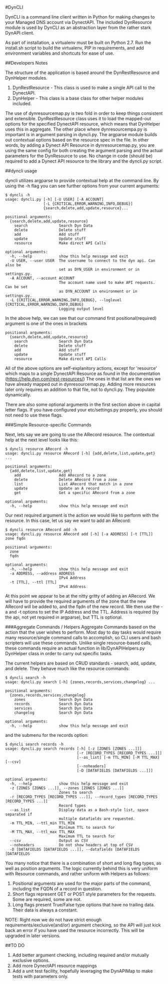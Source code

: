 #DynCLI

DynCLI is a command line client written in Python for making changes to your Managed DNS account via DynectAPI.
The included DynResource module is used by DynCLI as an abstraction layer from the rather stark DynAPI client.

As part of installation, a virtualenv must be built on Python 2.7.  Run the install.sh script to build the virtualenv,
PIP in requirements, and add environment variables and shortcuts for ease of use.

##Developers Notes

The structure of the application is based around the DynRestResource and DynHelper modules.  

1. DynRestResource - This class is used to make a single API call to the DynectAPI.
2. DynHelper - This class is a base class for other helper modules included.
        
The use of dynresourcemap.py is two fold in order to keep things consistent and extensible.  DynRestResource class uses 
it to load the mapped-out options for the specified DynectAPI resource, which means that DynHelper uses this in aggregate.
The other place where dynresourcempa.py is important is in argument parsing in dyncli.py.  The argparse module builds out
contextual options based on the resource spec in the file.   In other words, by adding a Dynect API Resource in dynresourcemap.py,
you are using the same config for both creating the argument parsing and the actual parameters for the DynResource to use.
No change in code (should be) required to add a Dynect API resource to the library and the dyncli.py script.

##dyncli usage

dyncli utilizes argparse to provide contextual help at the command line.  By using the -h flag you can see further options
from your current arguments:

    $ dyncli -h
    usage: dyncli.py [-h] [-U USER] [-A ACCOUNT]
                     [-L {CRITICAL,ERROR,WARNING,INFO,DEBUG}]
                     {search,delete,add,update,resource}...

    positional arguments:
      {search,delete,add,update,resource}
        search              Search Dyn Data
        delete              Delete stuff
        add                 Add stuff
        update              Update stuff
        resource            Make direct API Calls
    
    optional arguments:
      -h, --help            show this help message and exit
      -U USER, --user USER  The username to connect to the dyn api. Can also be
                            set as DYN_USER in environment or in settings.py.
      -A ACCOUNT, --account ACCOUNT
                            The account name used to make API requests. Can be set
                            as DYN_ACCOUNT in environment or in settings.py.
      -L {CRITICAL,ERROR,WARNING,INFO,DEBUG}, --loglevel {CRITICAL,ERROR,WARNING,INFO,DEBUG}
                            Logging output level

In the above help, we can see that our command first positional(required) argument is one of the ones in brackets

    positional arguments:
      {search,delete,add,update,resource}
        search              Search Dyn Data
        delete              Delete stuff
        add                 Add stuff
        update              Update stuff
        resource            Make direct API Calls

All of the above options are self-explanitory actions, except for 'resource' which maps to a single DynectAPI Resource as 
found in the documentation (https://help.dyn.com/rest-resources/)
The ones in that list are the ones we have already mapped out in dynresourcemap.py.  Adding more resources later only requires an
addition to that file, not to dyncli.py.  They populate dynamically.

There are also some optional arguments in the first section above in capital letter flags.  If you have configured your etc/settings.py
properly, you should not need to use these flags.

###Simple Resource-specific Commands

Next, lets say we are going to use the ARecord resource.  The contextual help at the next level looks like this:

    $ dyncli resource ARecord -h
    usage: dyncli.py resource ARecord [-h] {add,delete,list,update,get} ...
    
    positional arguments:
      {add,delete,list,update,get}
        add                 Add ARecord to a zone
        delete              Delete ARecord from a zone
        list                List ARecord that match in a zone
        update              Update an A record
        get                 Get a specific ARecord from a zone
    
    optional arguments:
      -h, --help            show this help message and exit


Our next required argument is the action we would like to perform with the resource.  In this case, let us say we want to add an ARecord:

    $ dyncli resource ARecord add -h
    usage: dyncli.py resource ARecord add [-h] [-a ADDRESS] [-t [TTL]] zone fqdn
    
    positional arguments:
      zone
      fqdn
    
    optional arguments:
      -h, --help            show this help message and exit
      -a ADDRESS, --address ADDRESS
                            IPv4 Address
      -t [TTL], --ttl [TTL]
                            IPv4 Address

At this point we appear to be at the nitty gritty of adding an ARecord.  We will have to provide the required arguments of the zone
that the new ARecord will be added to, and the fqdn of the new record.  We then use the -a and -t options to set the IP Address
and the TTL.  Address is required (by the api, not yet required in argparse), but TTL is optional.

###Aggregate Commands / Helpers
Aggregate Commands based on the action that the user wishes to perform.  Most day to day tasks would require many resource/single
command calls to accomplish, so CLI users and bash scripters will use these commands.
Unlike single resource-based calls, these commands require an actual function in lib/DynAPIHelpers.py DynHelper class in order to carry out
specific tasks.  

The current helpers are based on CRUD standards - search, add, update, and delete.  They behave much like the resource commands:

    $ dyncli search -h
    usage: dyncli.py search [-h] {zones,records,services,changelog} ...

    positional arguments:
      {zones,records,services,changelog}
        zones               Search Dyn Data
        records             Search Dyn Data
        services            Search Dyn Data
        changelog           Search Dyn Data
    
    optional arguments:
      -h, --help            show this help message and exit

and the submenu for the records option:

    $ dyncli search records -h
    usage: dyncli.py search records [-h] [-z [ZONES [ZONES ...]]]
                                    [-r [RECORD_TYPES [RECORD_TYPES ...]]]
                                    [--as_list] [-m TTL_MIN] [-M TTL_MAX] [--csv]
                                    [--noheaders]
                                    [-D [DATAFIELDS [DATAFIELDS ...]]]
                                    
    optional arguments:
      -h, --help            show this help message and exit
      -z [ZONES [ZONES ...]], --zones [ZONES [ZONES ...]]
                            Zones to search
      -r [RECORD_TYPES [RECORD_TYPES ...]], --record_types [RECORD_TYPES [RECORD_TYPES ...]]
                            Record types
      --as_list             Display data as a Bash-style list, space separated if
                            multiple datafields are requested.
      -m TTL_MIN, --ttl_min TTL_MIN
                            Minimum TTL to search for
      -M TTL_MAX, --ttl_max TTL_MAX
                            Maximum TTL to search for
      --csv                 Output as CSV
      --noheaders           Do not show headers at top of CSV
      -D [DATAFIELDS [DATAFIELDS ...]], --datafields [DATAFIELDS [DATAFIELDS

You many notice that there is a combination of short and long flag types, as well as position arguments.  The logic currently
behind this is very uniform with Resource commands, and rather uniform with Helpers as follows:

1. Positional arguments are used for the major parts of the command, including the FQDN of a record in question.
2. Short flags represent GET or POST style parameters for the requests.  Some are required, some are not.
3. Long flags present True/False type options that have no trailing data.  Their data is always a constant.

NOTE:  Right now we do not have strict enough requirements/exclusive(and/or) argument checking, so the API will just kick back
an error if you have used the resource incorrectly.  This will be upgraded in later versions.

##TO DO
1. Add better argument checking, including required and/or mutually exclusive options.
2. Add more DynectAPI resource mappings
3. Add a unit test facility, hopefully leveraging the DynAPIMap to make tests with parameters only.